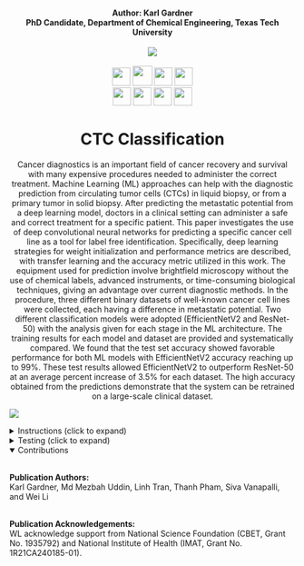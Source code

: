 <h4 align="center">Author: Karl Gardner<br>PhD Candidate, Department of Chemical Engineering, Texas Tech University</h4>

<div align="center">
  <a href="https://www.depts.ttu.edu/che/research/li-lab/">
  <img src="https://user-images.githubusercontent.com/91646805/154190573-53e361f6-7c60-4062-b56b-7cbd11d39fc4.jpg"/></a><br><br>
  
  <a href="https://www.depts.ttu.edu/che/research/li-lab/">
  <img src="https://user-images.githubusercontent.com/91646805/156635015-0cdcb0bb-0482-4693-b096-04f2a78f6b8e.svg" height="32"/></a>
  
  <a href="https://sites.google.com/view/scalab/">
  <img src="https://user-images.githubusercontent.com/91646805/211090371-b36f11db-15e7-48eb-901a-44204998ec38.svg" height="35"/></a>
  
  <a href="https://www.depts.ttu.edu/che/">
  <img src="https://user-images.githubusercontent.com/91646805/156641068-be8f0336-89b5-43e9-aa64-39481ce37c94.svg" height="32"/></a>
  
  <a href="https://roboflow.com/">
  <img src="https://user-images.githubusercontent.com/91646805/156641388-c609a6aa-8fce-47f0-a111-abfde9c5da05.svg" height="32"/></a><br>
  
  <a href="https://www.rsc.org/journals-books-databases/about-journals/lab-on-a-chip/">
  <img src="https://user-images.githubusercontent.com/91646805/169677461-13cb1d50-e7cf-457e-8777-cc6df29ce0bd.svg" height="32"/></a>
  
  <a href="https://colab.research.google.com/github/karl-gardner/ctc_classification/blob/main/ENetV2_classifier.ipynb">
  <img src="https://user-images.githubusercontent.com/91646805/211091206-4bee10e4-0e41-4639-899f-e52dec841878.svg" height="32"/></a>

  <a href="https://colab.research.google.com/github/karl-gardner/ctc_classification/blob/main/ResNet_classifier.ipynb">
  <img src="https://user-images.githubusercontent.com/91646805/211091614-8e8b4c0a-9f0f-4276-bb36-0ce92040dbe8.svg" height="32"/></a>

 <a href="https://colab.research.google.com/github/karl-gardner/ctc_classification/blob/main/split_dataset.ipynb">
  <img src="https://user-images.githubusercontent.com/91646805/173894210-b7c51cae-0ce9-4de7-aab6-faa19fc626bd.svg" height="32"/></a>


# CTC Classification
Cancer diagnostics is an important field of cancer recovery and survival with many expensive procedures needed to administer the correct treatment. Machine Learning (ML) approaches can help with the diagnostic prediction from circulating tumor cells (CTCs) in liquid biopsy, or from a primary tumor in solid biopsy. After predicting the metastatic potential from a deep learning model, doctors in a clinical setting can administer a safe and correct treatment for a specific patient. This paper investigates the use of deep convolutional neural networks for predicting a specific cancer cell line as a tool for label free identification. Specifically, deep learning strategies for weight initialization and performance metrics are described, with transfer learning and the accuracy metric utilized in this work. The equipment used for prediction involve brightfield microscopy without the use of chemical labels, advanced instruments, or time-consuming biological techniques, giving an advantage over current diagnostic methods. In the procedure, three different binary datasets of well-known cancer cell lines were collected, each having a difference in metastatic potential. Two different classification models were adopted (EfficientNetV2 and ResNet-50) with the analysis given for each stage in the ML architecture. The training results for each model and dataset are provided and systematically compared. We found that the test set accuracy showed favorable performance for both ML models with EfficientNetV2 accuracy reaching up to 99%. These test results allowed EfficientNetV2 to outperform ResNet-50 at an average percent increase of 3.5% for each dataset. The high accuracy obtained from the predictions demonstrate that the system can be retrained on a large-scale clinical dataset.
</div>

<img src="https://user-images.githubusercontent.com/91646805/211077815-91b7d636-9bd1-435a-bd97-9aa37845d1cf.jpg"/></a>

<details>
<summary>Instructions (click to expand)</summary>
<br>
![EnetV2]()

1) First create a folder in your google drive account called "ctc_classification" (This step is important in order to keep the directories in check)
2) Use this link <a href="https://drive.google.com/drive/folders/1gDWWXDQp-M0cqsKTranTf05x-TqDn4a0?usp=sharing">
  <img src="https://user-images.githubusercontent.com/91646805/156700933-5cc77dba-5df1-40c0-94c8-7459abb6402b.svg" height="18"/></a> to access the shared google drive folder
3) At the top there will be a dropdown arrow after the folder location (Shared with me > data_files): click on this dropdown arrow
4) Click on the "Add shortcut to Drive" button then navigate to inside your ctc_classification folder and click the blue "Add Shortcut" button.  This will add a shortcut to the shared google drive folder in your ctc_classification folder.
5) Open the ENetV2_classifier.ipynb colab notebook from this link <a href="https://colab.research.google.com/github/karl-gardner/ctc_classification/blob/main/ENetV2_classifier.ipynb">
  <img src="https://user-images.githubusercontent.com/91646805/211095217-ff509b09-64bc-4c0d-876c-43bddb35372f.svg" height="19"/></a> then click "Save a copy in Drive" under File > Save a copy in Drive.

6) This will save the notebook in the "Colab Notebooks" folder in your google drive.  Move this notebook to the ctc_classification folder and rename it classify_ctcs.ipynb in order for the directories to be correct.  The final ctc_classification folder should look like this:![image](https://user-images.githubusercontent.com/91646805/173897636-ec024bb9-5484-444e-8709-497db1ffcab9.png)

7) You can now use the notebooks to perform more testing or contribute to the project.  You can find the code written for many of the figures in the final paper: DOI Website
</details>

<details>
<summary>Testing (click to expand)</summary><br>
Nearly all figures and tables from the paper are outlined in yolov3.ipynb and yolov5.ipynb colab notebooks. For example Table 2 displays the annotation summary for cell and droplet models before augmentations. This can be shown in section 2. of the colab notebook:
![table_2](https://user-images.githubusercontent.com/91646805/170845758-27eae439-ad1f-4327-b970-9c21235a06b7.jpg)
You may run this for example by first uncommenting section 1.1 labeled "Data with No Augmentation (No_Augmentation)" then uncommenting section 2. labeled: "For droplet model". Then the following output will be printed:
![table_2](https://user-images.githubusercontent.com/91646805/169673813-3c9c0321-fec8-4ae4-a092-fdf8be4f3464.jpg)
![table_2](https://user-images.githubusercontent.com/91646805/169673815-b5ea0589-038f-4a4c-8d84-2fdd2b69ba58.png)
![table_2_droplet](https://user-images.githubusercontent.com/91646805/169673816-8f4f5a29-fe0d-43aa-bd8d-3f9e9f994a8f.png)

</details>

<details open>
<summary>Contributions</summary><br>

 **Publication Authors:**<br>Karl Gardner, Md Mezbah Uddin, Linh Tran, Thanh Pham, Siva Vanapalli, and Wei Li<br><br>
 
 **Publication Acknowledgements:**<br>WL acknowledge support from National Science Foundation (CBET, Grant No. 1935792) and National Institute of Health (IMAT, Grant No. 1R21CA240185-01).
</details>
